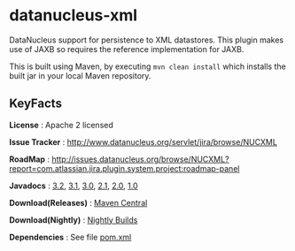 datanucleus-xml
===============

DataNucleus support for persistence to XML datastores. This plugin makes use of JAXB so requires the 
reference implementation for JAXB.

This is built using Maven, by executing `mvn clean install` which installs the built jar in your local Maven
repository.


KeyFacts
--------
__License__ : Apache 2 licensed

__Issue Tracker__ : http://www.datanucleus.org/servlet/jira/browse/NUCXML

__RoadMap__ : http://issues.datanucleus.org/browse/NUCXML?report=com.atlassian.jira.plugin.system.project:roadmap-panel

__Javadocs__ : [3.2](http://www.datanucleus.org/javadocs/store.xml/3.2/), [3.1](http://www.datanucleus.org/javadocs/store.xml/3.1/), [3.0](http://www.datanucleus.org/javadocs/store.xml/3.0/), [2.1](http://www.datanucleus.org/javadocs/store.xml/2.1/), [2.0](http://www.datanucleus.org/javadocs/store.xml/2.0/), [1.0](http://www.datanucleus.org/javadocs/store.xml/1.0/)

__Download(Releases)__ : [Maven Central](http://central.maven.org/maven2/org/datanucleus/datanucleus-xml)

__Download(Nightly)__ : [Nightly Builds](http://central.maven.org/maven2/org/datanucleus/datanucleus-xml)

__Dependencies__ : See file [pom.xml](pom.xml)
